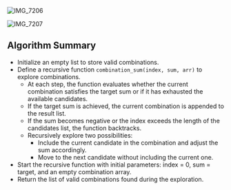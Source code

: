 ![IMG_7206](https://github.com/yadavanuj1996/algorithms-data-structures/assets/22169012/a7300cf1-3665-4c5c-a235-9747d473cef1)

![IMG_7207](https://github.com/yadavanuj1996/algorithms-data-structures/assets/22169012/0b3d3f32-3159-41fb-b52d-b48b792cdb01)

## Algorithm Summary
- Initialize an empty list to store valid combinations.
- Define a recursive function `combination_sum(index, sum, arr)` to explore combinations.
  - At each step, the function evaluates whether the current combination satisfies the target sum or if it has exhausted the available candidates.
  - If the target sum is achieved, the current combination is appended to the result list.
  - If the sum becomes negative or the index exceeds the length of the candidates list, the function backtracks.
  - Recursively explore two possibilities:
    - Include the current candidate in the combination and adjust the sum accordingly.
    - Move to the next candidate without including the current one.
- Start the recursive function with initial parameters: index = 0, sum = target, and an empty combination array.
- Return the list of valid combinations found during the exploration.
